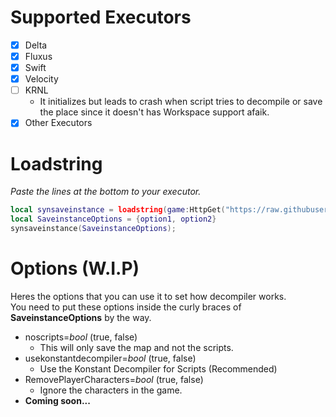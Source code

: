 # Supported Executors
- [x] Delta
- [x] Fluxus
- [x] Swift
- [x] Velocity 
- [ ] KRNL
   - It initializes but leads to crash when script tries to decompile or save the place since it doesn't has Workspace support afaik.
- [x] Other Executors

# Loadstring
*Paste the lines at the bottom to your executor.*

```lua
local synsaveinstance = loadstring(game:HttpGet("https://raw.githubusercontent.com/P0L3NARUBA/UniversalSynSaveInstance/refs/heads/main/saveinstance.luau", true), "saveinstance")();
local SaveinstanceOptions = {option1, option2}
synsaveinstance(SaveinstanceOptions);
```

# Options (W.I.P)
Heres the options that you can use it to set how decompiler works.<br>
You need to put these options inside the curly braces of **SaveinstanceOptions** by the way.

- noscripts=*bool* (true, false)
  - This will only save the map and not the scripts.
- usekonstantdecompiler=*bool* (true, false)
  - Use the Konstant Decompiler for Scripts (Recommended)
- RemovePlayerCharacters=*bool* (true, false)
  - Ignore the characters in the game.  
- **Coming soon...**

